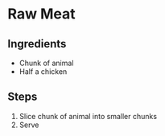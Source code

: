 # Raw Meat

## Ingredients
* Chunk of animal
* Half a chicken

## Steps
1. Slice chunk of animal into smaller chunks
2. Serve
